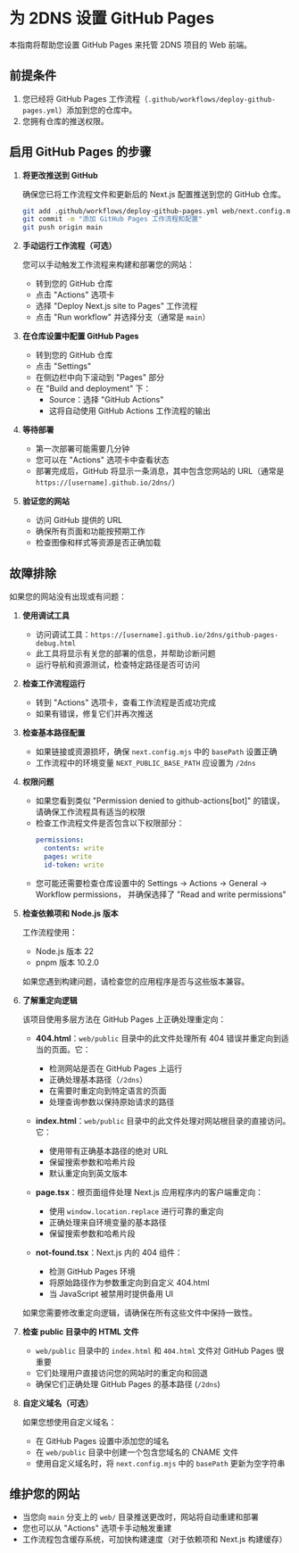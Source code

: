 # 为 2DNS 设置 GitHub Pages

本指南将帮助您设置 GitHub Pages 来托管 2DNS 项目的 Web 前端。

## 前提条件

1. 您已经将 GitHub Pages 工作流程（`.github/workflows/deploy-github-pages.yml`）添加到您的仓库中。
2. 您拥有仓库的推送权限。

## 启用 GitHub Pages 的步骤

1. **将更改推送到 GitHub**
   
   确保您已将工作流程文件和更新后的 Next.js 配置推送到您的 GitHub 仓库。

   ```bash
   git add .github/workflows/deploy-github-pages.yml web/next.config.mjs GITHUB_PAGES_SETUP.md GITHUB_PAGES_SETUP.zh.md
   git commit -m "添加 GitHub Pages 工作流程和配置"
   git push origin main
   ```

2. **手动运行工作流程（可选）**
   
   您可以手动触发工作流程来构建和部署您的网站：
   
   - 转到您的 GitHub 仓库
   - 点击 "Actions" 选项卡
   - 选择 "Deploy Next.js site to Pages" 工作流程
   - 点击 "Run workflow" 并选择分支（通常是 `main`）

3. **在仓库设置中配置 GitHub Pages**
   
   - 转到您的 GitHub 仓库
   - 点击 "Settings"
   - 在侧边栏中向下滚动到 "Pages" 部分
   - 在 "Build and deployment" 下：
     - Source：选择 "GitHub Actions"
     - 这将自动使用 GitHub Actions 工作流程的输出

4. **等待部署**
   
   - 第一次部署可能需要几分钟
   - 您可以在 "Actions" 选项卡中查看状态
   - 部署完成后，GitHub 将显示一条消息，其中包含您网站的 URL（通常是 `https://[username].github.io/2dns/`）

5. **验证您的网站**
   
   - 访问 GitHub 提供的 URL
   - 确保所有页面和功能按预期工作
   - 检查图像和样式等资源是否正确加载

## 故障排除

如果您的网站没有出现或有问题：

1. **使用调试工具**
   
   - 访问调试工具：`https://[username].github.io/2dns/github-pages-debug.html`
   - 此工具将显示有关您的部署的信息，并帮助诊断问题
   - 运行导航和资源测试，检查特定路径是否可访问

2. **检查工作流程运行**
   
   - 转到 "Actions" 选项卡，查看工作流程是否成功完成
   - 如果有错误，修复它们并再次推送

3. **检查基本路径配置**
   
   - 如果链接或资源损坏，确保 `next.config.mjs` 中的 `basePath` 设置正确
   - 工作流程中的环境变量 `NEXT_PUBLIC_BASE_PATH` 应设置为 `/2dns`

4. **权限问题**
   
   - 如果您看到类似 "Permission denied to github-actions[bot]" 的错误，请确保工作流程具有适当的权限
   - 检查工作流程文件是否包含以下权限部分：
     ```yaml
     permissions:
       contents: write
       pages: write
       id-token: write
     ```
   - 您可能还需要检查仓库设置中的 Settings → Actions → General → Workflow permissions，
     并确保选择了 "Read and write permissions"

5. **检查依赖项和 Node.js 版本**

   工作流程使用：
   - Node.js 版本 22
   - pnpm 版本 10.2.0
   
   如果您遇到构建问题，请检查您的应用程序是否与这些版本兼容。

6. **了解重定向逻辑**

   该项目使用多层方法在 GitHub Pages 上正确处理重定向：
   
   - **404.html**：`web/public` 目录中的此文件处理所有 404 错误并重定向到适当的页面。它：
     - 检测网站是否在 GitHub Pages 上运行
     - 正确处理基本路径（`/2dns`）
     - 在需要时重定向到特定语言的页面
     - 处理查询参数以保持原始请求的路径
   
   - **index.html**：`web/public` 目录中的此文件处理对网站根目录的直接访问。它：
     - 使用带有正确基本路径的绝对 URL
     - 保留搜索参数和哈希片段
     - 默认重定向到英文版本
   
   - **page.tsx**：根页面组件处理 Next.js 应用程序内的客户端重定向：
     - 使用 `window.location.replace` 进行可靠的重定向
     - 正确处理来自环境变量的基本路径
     - 保留搜索参数和哈希片段
   
   - **not-found.tsx**：Next.js 内的 404 组件：
     - 检测 GitHub Pages 环境
     - 将原始路径作为参数重定向到自定义 404.html
     - 当 JavaScript 被禁用时提供备用 UI

   如果您需要修改重定向逻辑，请确保在所有这些文件中保持一致性。

7. **检查 public 目录中的 HTML 文件**
   
   - `web/public` 目录中的 `index.html` 和 `404.html` 文件对 GitHub Pages 很重要
   - 它们处理用户直接访问您的网站时的重定向和回退
   - 确保它们正确处理 GitHub Pages 的基本路径 (`/2dns`)

8. **自定义域名（可选）**
   
   如果您想使用自定义域名：
   
   - 在 GitHub Pages 设置中添加您的域名
   - 在 `web/public` 目录中创建一个包含您域名的 CNAME 文件
   - 使用自定义域名时，将 `next.config.mjs` 中的 `basePath` 更新为空字符串

## 维护您的网站

- 当您向 `main` 分支上的 `web/` 目录推送更改时，网站将自动重建和部署
- 您也可以从 "Actions" 选项卡手动触发重建
- 工作流程包含缓存系统，可加快构建速度（对于依赖项和 Next.js 构建缓存）
